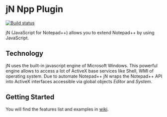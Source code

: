 # jN Npp Plugin
[![Build status](https://ci.appveyor.com/api/projects/status/80mwe62vnmtkjy7o/branch/master?svg=true)](https://ci.appveyor.com/project/sieukrem/jn-npp-plugin/branch/master)

jN (JavaScript for Notepad++) allows you to extend Notepad++ by using JavaScript.

## Technology
jN uses the built-in javascript engine of Microsoft Windows. This powerful engine allows to access a lot of ActiveX base
services like Shell, WMI of operating system.
Due to automate Notepad++ jN wraps the Notepad++ API into ActiveX interfaces accessible via global objects *Editor* and *System*.

## Getting Started
You will find the features list and examples in [wiki](https://github.com/sieukrem/jn-npp-plugin/wiki).
